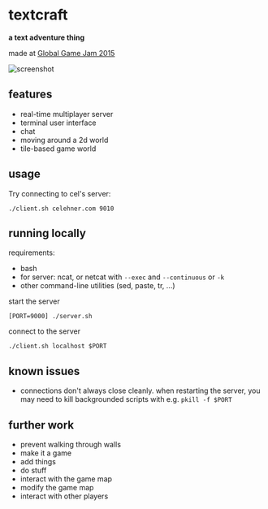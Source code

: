 # textcraft
**a text adventure thing**

made at [Global Game Jam 2015](http://globalgamejam.org/2015/jam-sites/rettner-hall-university-rochester)

![screenshot](http://globalgamejam.org/sites/default/files/styles/game_sidebar__wide/public/game/featured_image/screenshot2.png)

## features
- real-time multiplayer server
- terminal user interface
- chat
- moving around a 2d world
- tile-based game world

## usage

Try connecting to cel's server:
```
./client.sh celehner.com 9010
```

## running locally

requirements:
- bash
- for server: ncat, or netcat with `--exec` and `--continuous` or `-k`
- other command-line utilities (sed, paste, tr, ...)

start the server

```
[PORT=9000] ./server.sh
```

connect to the server

```
./client.sh localhost $PORT
```

## known issues

- connections don't always close cleanly. when restarting the server, you may
  need to kill backgrounded scripts with e.g. `pkill -f $PORT`

## further work

- prevent walking through walls
- make it a game
- add things
- do stuff
- interact with the game map
- modify the game map
- interact with other players
